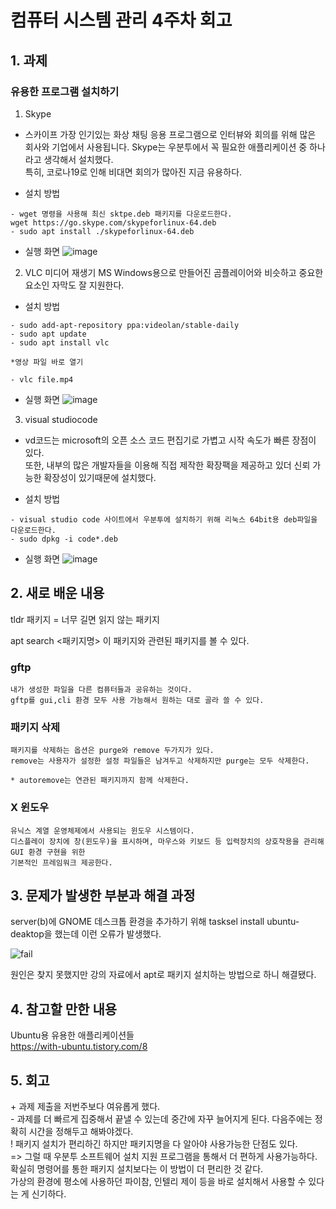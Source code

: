 # 컴퓨터 시스템 관리 4주차 회고

## 1. 과제 

### 유용한 프로그램 설치하기

1. Skype
- 스카이프 가장 인기있는 화상 채팅 응용 프로그램으로 인터뷰와 회의를 위해 많은 회사와 기업에서 사용됩니다. 
Skype는 우분투에서 꼭 필요한 애플리케이션 중 하나라고 생각해서 설치했다.   
특히, 코로나19로 인해 비대면 회의가 많아진 지금 유용하다.  

- 설치 방법
~~~  
- wget 명령을 사용해 최신 sktpe.deb 패키지를 다운로드한다.  
wget https://go.skype.com/skypeforlinux-64.deb  
- sudo apt install ./skypeforlinux-64.deb
~~~  

- 실행 화면
![image](https://user-images.githubusercontent.com/49148640/112719976-2fa53580-8f3f-11eb-9302-8faa13fc88e4.png)  


2. VLC 미디어 재생기
MS Windows용으로 만들어진 곰플레이어와 비슷하고 중요한 요소인 자막도 잘 지원한다.

- 설치 방법  
~~~
- sudo add-apt-repository ppa:videolan/stable-daily  
- sudo apt update  
- sudo apt install vlc  

*영상 파일 바로 열기

- vlc file.mp4  
~~~

- 실행 화면
![image](https://user-images.githubusercontent.com/49148640/112720044-801c9300-8f3f-11eb-86cd-a65f807ca674.png)  


3. visual studiocode
- vd코드는 microsoft의 오픈 소스 코드 편집기로 가볍고 시작 속도가 빠른 장점이 있다.  
또한, 내부의 많은 개발자들을 이용해 직접 제작한 확장팩을 제공하고 있더 신뢰 가능한 확장성이 있기때문에 설치했다.  

- 설치 방법
~~~
- visual studio code 사이트에서 우분투에 설치하기 위해 리눅스 64bit용 deb파일을 다운로드한다.
- sudo dpkg -i code*.deb
~~~

- 실행 화면
![image](https://user-images.githubusercontent.com/49148640/112719753-cc66d380-8f3d-11eb-8b26-393aa667806c.png)  





## 2. 새로 배운 내용

tldr 패키지 = 너무 길면 읽지 않는 패키지

apt search <패키지명>
이 패키지와 관련된 패키지를 볼 수 있다.

### gftp
~~~
내가 생성한 파일을 다른 컴퓨터들과 공유하는 것이다.  
gftp를 gui,cli 환경 모두 사용 가능해서 원하는 대로 골라 쓸 수 있다.  
~~~

### 패키지 삭제
~~~  
패키지를 삭제하는 옵션은 purge와 remove 두가지가 있다.
remove는 사용자가 설정한 설정 파일들은 남겨두고 삭제하지만 purge는 모두 삭제한다.

* autoremove는 연관된 패키지까지 함께 삭제한다.
~~~ 

### X 윈도우
~~~  
유닉스 계열 운영체제에서 사용되는 윈도우 시스템이다.  
디스플레이 장치에 창(윈도우)을 표시하며, 마우스와 키보드 등 입력장치의 상호작용을 관리해 GUI 환경 구현을 위한
기본적인 프레임워크 제공한다.  
~~~  




## 3. 문제가 발생한 부분과 해결 과정
server(b)에 GNOME 데스크톱 환경을 추가하기 위해 tasksel install ubuntu-deaktop을 했는데 이런 오류가 발생했다.  

![fail](https://user-images.githubusercontent.com/49148640/112719435-5ada5580-8f3c-11eb-83ee-e7c9960e2279.png)

원인은 찾지 못했지만 강의 자료에서 apt로 패키지 설치하는 방법으로 하니 해결됐다.




## 4. 참고할 만한 내용 
Ubuntu용 유용한 애플리케이션들  
https://with-ubuntu.tistory.com/8  




## 5. 회고
\+ 과제 제출을 저번주보다 여유롭게 했다.  
\- 과제를 더 빠르게 집중해서 끝낼 수 있는데 중간에 자꾸 늘어지게 된다. 다음주에는 정확히 시간을 정해두고 해봐야겠다.  
\! 패키지 설치가 편리하긴 하지만 패키지명을 다 알아야 사용가능한 단점도 있다.  
=> 그럴 때 우분투 소프트웨어 설치 지원 프로그램을 통해서 더 편하게 사용가능하다.  확실히 명령어를 통한 패키지 설치보다는 이 방법이 더 편리한 것 같다.  
가상의 환경에 평소에 사용하던 파이참, 인텔리 제이 등을 바로 설치해서 사용할 수 있다는 게 신기하다.  


